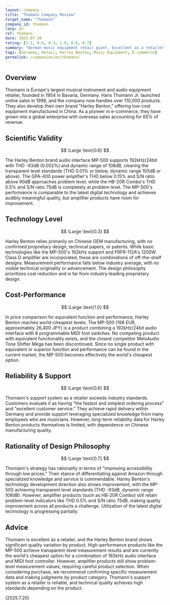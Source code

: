 ```yaml
---
layout: company
title: "Thomann Company Review"
target_name: "Thomann"
company_id: thomann
lang: en
ref: thomann
date: 2025-07-20
rating: [3.2, 0.6, 0.3, 1.0, 0.6, 0.7]
summary: "German music equipment retail giant. Excellent as a retailer, with Harley Benton brand showing significant quality variation by product. High-performance products like MP-500 achieve transparent-level measurement performance and world-class cost-performance."
tags: [Germany, Retail, Harley Benton, Music Equipment, E-commerce]
permalink: /companies/en/thomann/
---
```


## Overview

Thomann is Europe's largest musical instrument and audio equipment retailer, founded in 1954 in Bavaria, Germany. Hans Thomann Jr. launched online sales in 1996, and the company now handles over 110,000 products. They also develop their own brand "Harley Benton," offering low-cost equipment manufactured in China. As a pioneer in e-commerce, they have grown into a global enterprise with overseas sales accounting for 65% of revenue.

## Scientific Validity

$$ \Large \text{0.6} $$

The Harley Benton brand audio interface MP-500 supports 192kHz/24bit with THD -93dB (0.002%) and dynamic range of 108dB, clearing the transparent level standards (THD 0.01% or below, dynamic range 105dB or above). The GPA-400 power amplifier's THD below 0.15% and S/N ratio above 90dB approaches problem level, while the HB-20R Combo's THD 0.5% and S/N ratio 75dB is completely at problem level. The MP-500's performance is comparable to the latest digital technology and achieves audibly meaningful quality, but amplifier products have room for improvement.

## Technology Level

$$ \Large \text{0.3} $$

Harley Benton relies primarily on Chinese OEM manufacturing, with no confirmed proprietary design, technical papers, or patents. While basic technologies like the MP-500's 192kHz support and FRFR-112A's 1200W Class D amplifier are incorporated, these are combinations of off-the-shelf designs. Measurement performance falls below industry average, with no visible technical originality or advancement. The design philosophy prioritizes cost reduction and is far from industry-leading proprietary design.

## Cost-Performance

$$ \Large \text{1.0} $$

In price comparison for equivalent function and performance, Harley Benton reaches world-cheapest levels. The MP-500 (198 EUR, approximately 26,400 JPY) is a product combining a 192kHz/24bit audio interface with 8 programmable MIDI foot switches. No competing product with equivalent functionality exists, and the closest competitor MeloAudio Tone Shifter Mega has been discontinued. Since no single product with equivalent or superior function and performance can be found in the current market, the MP-500 becomes effectively the world's cheapest option.

## Reliability & Support

$$ \Large \text{0.6} $$

Thomann's support system as a retailer exceeds industry standards. Customers evaluate it as having "the fastest and simplest ordering process" and "excellent customer service." They achieve rapid delivery within Germany and provide support leveraging specialized knowledge from many employees who are musicians. However, long-term reliability data for Harley Benton products themselves is limited, with dependence on Chinese manufacturing quality.

## Rationality of Design Philosophy

$$ \Large \text{0.7} $$

Thomann's strategy has rationality in terms of "improving accessibility through low prices." Their stance of differentiating against Amazon through specialized knowledge and service is commendable. Harley Benton's technology development direction also shows improvement, with the MP-500 achieving transparent level standards (THD -93dB, dynamic range 108dB). However, amplifier products (such as HB-20R Combo) still retain problem-level indicators like THD 0.5% and S/N ratio 75dB, making quality improvement across all products a challenge. Utilization of the latest digital technology is progressing partially.

## Advice

Thomann is excellent as a retailer, and the Harley Benton brand shows significant quality variation by product. High-performance products like the MP-500 achieve transparent-level measurement results and are currently the world's cheapest option for a combination of 192kHz audio interface and MIDI foot controller. However, amplifier products still show problem-level measurement values, requiring careful product selection. When considering purchase, we recommend confirming specific measurement data and making judgments by product category. Thomann's support system as a retailer is reliable, and technical quality achieves high standards depending on the product.

(2025.7.20)